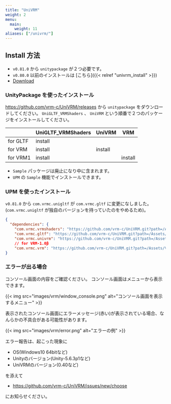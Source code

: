 ```yaml
---
title: "UniVRM"
weight: 2
menu:
  main:
    weight: 11
aliases: ["/univrm/"]
---
```


## Install 方法

* `v0.81.0` から `unitypackage` が２つ必要です。
* `v0.80.0` 以前のインストールは [こちら]({{< relref "univrm_install" >}})
* [Download](https://github.com/vrm-c/UniVRM/releases)

### UnityPackage を使ったインストール

<https://github.com/vrm-c/UniVRM/releases> から `unitypackage` をダウンロードしてください。
`UniGLTF_VRMShaders` 、 `UniVRM` という順番で２つのパッケージをインストールしてください。

|          | UniGLTF_VRMShaders | UniVRM  | VRM     |
|----------|--------------------|---------|---------|
| for GLTF | install            |         |         |
| for VRM  | install            | install |         |
| for VRM1 | install            |         | install |

* `Sample` パッケージは廃止になり中に含まれます。 
* `UPM` の `Sample` 機能でインストールできます。
### UPM を使ったインストール

`v0.81.0` から `com.vrmc.unigltf` が `com.vrmc.gltf` に変更になしました。(`com.vrmc.unigltf` が独自のバージョンを持っていたのをやめるため)。

```json
{
  "dependencies": {
    "com.vrmc.vrmshaders": "https://github.com/vrm-c/UniVRM.git?path=/Assets/VRMShaders#v0.81.0",
    "com.vrmc.gltf": "https://github.com/vrm-c/UniVRM.git?path=/Assets/UniGLTF#v0.81.0", // <= unigltf から変わりました(v0.81.0)
    "com.vrmc.univrm": "https://github.com/vrm-c/UniVRM.git?path=/Assets/VRM#v0.81.0",
    // for VRM-1.0β
    "com.vrmc.vrm": "https://github.com/vrm-c/UniVRM.git?path=/Assets/VRM10#v0.81.0",} // <= univrm1 から変わりました(v0.81.0)
}
```

### エラーが出る場合

コンソール画面の内容をご確認ください。
コンソール画面はメニューから表示できます。

{{< img src="images/vrm/window_console.png" alt="コンソール画面を表示するメニュー" >}}

表示されたコンソール画面にエラーメッセージ(赤い)が表示されている場合、なんらかの不具合がある可能性があります。

{{< img src="images/vrm/error.png" alt="エラーの例" >}}

エラー報告は、起こった現象に

* OS(Windows10 64bitなど)
* Unityのバージョン(Unity-5.6.3p1など)
* UniVRMのバージョン(0.40など)

を添えて

* https://github.com/vrm-c/UniVRM/issues/new/choose

にお知らせください。
